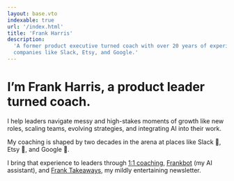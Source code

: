 ```yaml
---
layout: base.vto
indexable: true
url: '/index.html'
title: 'Frank Harris'
description:
  'A former product executive turned coach with over 20 years of experience at
  companies like Slack, Etsy, and Google.'
---
```


# I’m Frank Harris, a product leader turned coach.

I help leaders navigate messy and high-stakes moments of growth like new roles,
scaling teams, evolving strategies, and integrating AI into their work.

My coaching is shaped by two decades in the arena at places like
<span class="font-medium">Slack</span>
<span class="relative -top-[0.1em] inline-block">🙌</span>,
<span class="font-medium">Etsy</span>
<span class="relative -top-[0.0em] inline-block">🧶</span>, and
<span class="font-medium">Google</span>
<span class="relative -top-[0.1em] inline-block">🤖</span>.

I bring that experience to leaders through [1:1 coaching](/coaching),
[Frankbot](https://tryfrank.chat) (my AI assistant), and
[Frank Takeaways](https://franktakeaways.com/), my
<span class="hidden md:inline-block">mildly entertaining</span> newsletter.
